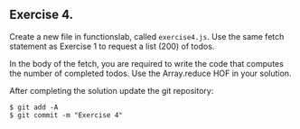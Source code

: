 ## Exercise 4.

Create a new file in functionslab, called `exercise4.js`. Use the same fetch statement as Exercise 1 to request a list (200) of todos.

In the body of the fetch, you are required to write the code that computes the number of completed todos. Use the Array.reduce HOF in your solution.

After completing the solution update the git repository:
~~~ 
$ git add -A
$ git commit -m "Exercise 4"
~~~